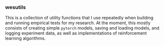 ### wesutils
This is a collection of utility functions that I use repeatedly when building
and running empirical tests for my research. At the moment, this mostly
consists of creating simple `pytorch` models, saving and loading models,
and logging experiment data, as well as implementations of reinforcement
learning algorithms.
